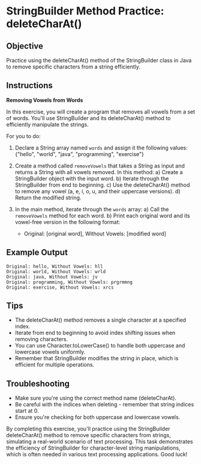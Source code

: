 # StringBuilder Method Practice: deleteCharAt()

## Objective
Practice using the deleteCharAt() method of the StringBuilder class in Java to remove specific characters from a string efficiently.

## Instructions

**Removing Vowels from Words**

In this exercise, you will create a program that removes all vowels from a set of words. You'll use StringBuilder and its deleteCharAt() method to efficiently manipulate the strings.

For you to do:

1. Declare a String array named `words` and assign it the following values:
   {"hello", "world", "java", "programming", "exercise"}

2. Create a method called `removeVowels` that takes a String as input and returns a String with all vowels removed. In this method:
   a) Create a StringBuilder object with the input word.
   b) Iterate through the StringBuilder from end to beginning.
   c) Use the deleteCharAt() method to remove any vowel (a, e, i, o, u, and their uppercase versions).
   d) Return the modified string.

3. In the main method, iterate through the `words` array:
   a) Call the `removeVowels` method for each word.
   b) Print each original word and its vowel-free version in the following format:
   - Original: [original word], Without Vowels: [modified word]

## Example Output
```
Original: hello, Without Vowels: hll
Original: world, Without Vowels: wrld
Original: java, Without Vowels: jv
Original: programming, Without Vowels: prgrmmng
Original: exercise, Without Vowels: xrcs
```


## Tips

- The deleteCharAt() method removes a single character at a specified index.
- Iterate from end to beginning to avoid index shifting issues when removing characters.
- You can use Character.toLowerCase() to handle both uppercase and lowercase vowels uniformly.
- Remember that StringBuilder modifies the string in place, which is efficient for multiple operations.

## Troubleshooting

- Make sure you're using the correct method name (deleteCharAt).
- Be careful with the indices when deleting - remember that string indices start at 0.
- Ensure you're checking for both uppercase and lowercase vowels.

By completing this exercise, you'll practice using the StringBuilder deleteCharAt() method to remove specific characters from strings, simulating a real-world scenario of text processing. This task demonstrates the efficiency of StringBuilder for character-level string manipulations, which is often needed in various text processing applications. Good luck!